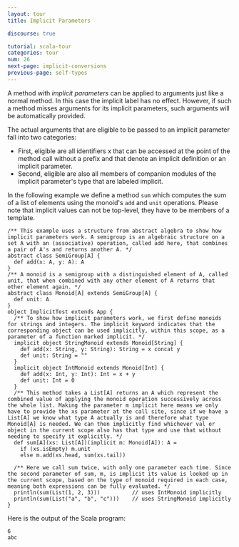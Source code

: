 ```yaml
---
layout: tour
title: Implicit Parameters

discourse: true

tutorial: scala-tour
categories: tour
num: 26
next-page: implicit-conversions
previous-page: self-types
---
```


A method with _implicit parameters_ can be applied to arguments just like a normal method. In this case the implicit label has no effect. However, if such a method misses arguments for its implicit parameters, such arguments will be automatically provided.

The actual arguments that are eligible to be passed to an implicit parameter fall into two categories:

* First, eligible are all identifiers x that can be accessed at the point of the method call without a prefix and that denote an implicit definition or an implicit parameter.
* Second, eligible are also all members of companion modules of the implicit parameter's type that are labeled implicit.

In the following example we define a method `sum` which computes the sum of a list of elements using the monoid's `add` and `unit` operations. Please note that implicit values can not be top-level, they have to be members of a template.
 
```tut
/** This example uses a structure from abstract algebra to show how implicit parameters work. A semigroup is an algebraic structure on a set A with an (associative) operation, called add here, that combines a pair of A's and returns another A. */
abstract class SemiGroup[A] {
  def add(x: A, y: A): A
}
/** A monoid is a semigroup with a distinguished element of A, called unit, that when combined with any other element of A returns that other element again. */
abstract class Monoid[A] extends SemiGroup[A] {
  def unit: A
}
object ImplicitTest extends App {
  /** To show how implicit parameters work, we first define monoids for strings and integers. The implicit keyword indicates that the corresponding object can be used implicitly, within this scope, as a parameter of a function marked implicit. */
  implicit object StringMonoid extends Monoid[String] {
    def add(x: String, y: String): String = x concat y
    def unit: String = ""
  }
  implicit object IntMonoid extends Monoid[Int] {
    def add(x: Int, y: Int): Int = x + y
    def unit: Int = 0
  }
  /** This method takes a List[A] returns an A which represent the combined value of applying the monoid operation successively across the whole list. Making the parameter m implicit here means we only have to provide the xs parameter at the call site, since if we have a List[A] we know what type A actually is and therefore what type Monoid[A] is needed. We can then implicitly find whichever val or object in the current scope also has that type and use that without needing to specify it explicitly. */
  def sum[A](xs: List[A])(implicit m: Monoid[A]): A =
    if (xs.isEmpty) m.unit
    else m.add(xs.head, sum(xs.tail))

  /** Here we call sum twice, with only one parameter each time. Since the second parameter of sum, m, is implicit its value is looked up in the current scope, based on the type of monoid required in each case, meaning both expressions can be fully evaluated. */
  println(sum(List(1, 2, 3)))          // uses IntMonoid implicitly
  println(sum(List("a", "b", "c")))    // uses StringMonoid implicitly
}
```

Here is the output of the Scala program:

```
6
abc
```
